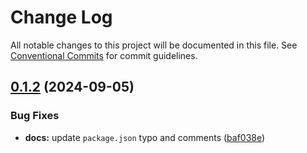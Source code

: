 # Change Log

All notable changes to this project will be documented in this file.
See [Conventional Commits](https://conventionalcommits.org) for commit guidelines.

## [0.1.2](https://github.com/Samita-jivasoft/Advanced-React-For-Enterprise/compare/v0.1.1...v0.1.2) (2024-09-05)


### Bug Fixes

* **docs:** update `package.json` typo and comments ([baf038e](https://github.com/Samita-jivasoft/Advanced-React-For-Enterprise/commit/baf038e8199115b1ebb4ff74fdf335f1aa95ee9e))
